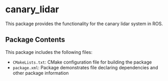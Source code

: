 # canary_lidar

This package provides the functionality for the canary lidar system in ROS.

## Package Contents

This package includes the following files:

- `CMakeLists.txt`: CMake configuration file for building the package
- `package.xml`: Package demonstrates file declaring dependencies and other package information

  
